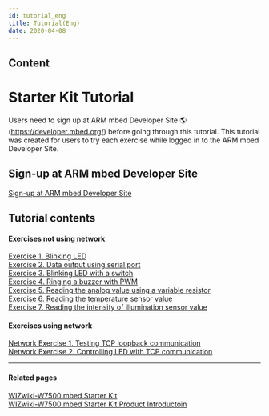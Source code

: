 ```yaml
---
id: tutorial_eng
title: Tutorial(Eng)
date: 2020-04-08
---
```



## Content
# Starter Kit Tutorial

Users need to sign up at ARM mbed Developer Site
🌎(<https://developer.mbed.org/>) before going through this tutorial. This
tutorial was created for users to try each exercise while logged in to
the ARM mbed Developer Site.

## Sign-up at ARM mbed Developer Site

[Sign-up at ARM mbed Developer
Site](Sign-up_at_ARM_mbed(Eng).md)  

## Tutorial contents

#### Exercises not using network

[Exercise 1. Blinking
LED](Exercise_1._LED(Eng).md)  
[Exercise 2. Data output using serial
port](Exercise_2._Serial_port(Eng).md)  
[Exercise 3. Blinking LED with a
switch](Exercise_3._Switch(Eng).md)  
[Exercise 4. Ringing a buzzer with
PWM](Exercise_4._PWM(Eng).md)  
[Exercise 5. Reading the analog value using a variable
resistor](Exercise_5._Variable_resistor(Eng).md)  
[Exercise 6. Reading the temperature sensor
value](Exercise_6._Temperature_sensor(Eng).md)  
[Exercise 7. Reading the intensity of illumination sensor
value](Exercise_7._Photoresistor(Eng).md)  

#### Exercises using network

[Network Exercise 1. Testing TCP loopback
communication](Network_Exercise_1._TCP_loopback(Eng).md)  
[Network Exercise 2. Controlling LED with TCP
communication](Network_Exercise_2._LED_with_TCP(Eng).md)  

-----

#### Related pages

[WIZwiki-W7500 mbed Starter Kit](Product_Information(Eng).md)  
[WIZwiki-W7500 mbed Starter Kit Product Introductoin](Product_Information(Eng).md)
